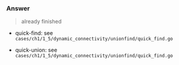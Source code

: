 ### Answer

> already finished

- quick-find: see `cases/ch1/1_5/dynamic_connectivity/unionfind/quick_find.go`

- quick-union: see `cases/ch1/1_5/dynamic_connectivity/unionfind/quick_find.go`
